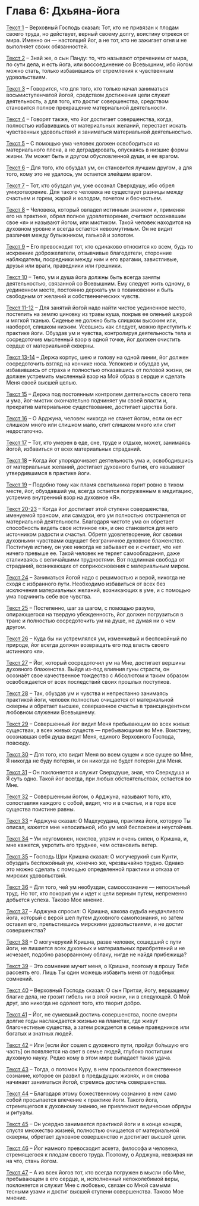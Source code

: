 # Глава 6: Дхьяна-йога

[Текст 1](1.md) – Верховный Господь сказал: Тот, кто не привязан к плодам своего труда, но действует, верный своему долгу, воистину отрекся от мира. Именно он — настоящий йог, а не тот, кто не зажигает огня и не выполняет своих обязанностей.

[Текст 2](2.md) – Знай же, о сын Панду: то, что называют отречением от мира, по сути дела, и есть йога, или воссоединение со Всевышним, ибо йогом можно стать, только избавившись от стремления к чувственным удовольствиям.

[Текст 3](3.md) – Говорится, что для того, кто только начал заниматься восьмиступенчатой йогой, средством достижения цели служит деятельность, а для того, кто достиг совершенства, средством становится полное прекращение материальной деятельности.

[Текст 4](4.md) – Говорят также, что йог достигает совершенства, когда, полностью избавившись от материальных желаний, перестает искать чувственных удовольствий и заниматься материальной деятельностью.

[Текст 5](5.md) – С помощью ума человек должен освободиться из материального плена, а не деградировать, опускаясь в низшие формы жизни. Ум может быть и другом обусловленной души, и ее врагом.

[Текст 6](6.md) – Для того, кто обуздал ум, он становится лучшим другом, а для того, кому это не удалось, ум остается злейшим врагом.

[Текст 7](7.md) – Тот, кто обуздал ум, уже осознал Сверхдушу, ибо обрел умиротворение. Для такого человека не существует разницы между счастьем и горем, жарой и холодом, почетом и бесчестьем.

[Текст 8](8.md) – Человека, который овладел истинным знанием и, применяя его на практике, обрел полное удовлетворение, считают осознавшим свое «я» и называют йогом, или мистиком. Такой человек находится на духовном уровне и всегда остается невозмутимым. Он не видит различия между булыжником, галькой и золотом.

[Текст 9](9.md) – Его превосходит тот, кто одинаково относится ко всем, будь то искренние доброжелатели, отзывчивые благодетели, сторонние наблюдатели, посредники между ним и его врагами, завистливые, друзья или враги, праведники или грешники.

[Текст 10](10.md) – Тело, ум и душа йога должны быть всегда заняты деятельностью, связанной со Всевышним. Ему следует жить одному, в уединенном месте, постоянно держать ум в повиновении и быть свободным от желаний и собственнических чувств.

[Текст 11-12](11-12.md) – Для занятий йогой надо найти чистое уединенное место, постелить на землю циновку из травы куша, покрыв ее оленьей шкурой и мягкой тканью. Сиденье не должно быть слишком высоким или, наоборот, слишком низким. Усевшись как следует, можно приступить к практике йоги. Обуздав ум и чувства, контролируя деятельность тела и сосредоточив мысленный взор в одной точке, йог должен очистить сердце от материальной скверны.

[Текст 13-14](13-14.md) – Держа корпус, шею и голову на одной линии, йог должен сосредоточить взгляд на кончике носа. Успокоив и обуздав ум, избавившись от страха и полностью отказавшись от половой жизни, он должен устремить мысленный взор на Мой образ в сердце и сделать Меня своей высшей целью.

[Текст 15](15.md) – Держа под постоянным контролем деятельность своего тела и ума, йог-мистик окончательно подчиняет ум своей власти и, прекратив материальное существование, достигает царства Бога.

[Текст 16](16.md) – О Арджуна, человек никогда не станет йогом, если он ест слишком много или слишком мало, спит слишком много или спит недостаточно.

[Текст 17](17.md) – Тот, кто умерен в еде, сне, труде и отдыхе, может, занимаясь йогой, избавиться от всех материальных страданий.

[Текст 18](18.md) – Когда йог упорядочивает деятельность ума и, освободившись от материальных желаний, достигает духовного бытия, его называют утвердившимся в практике йоги.

[Текст 19](19.md) – Подобно тому как пламя светильника горит ровно в тихом месте, йог, обуздавший ум, всегда остается погруженным в медитацию, устремив внутренний взор на духовное «Я».

[Текст 20-23](20-23.md) – Когда йог достигает этой ступени совершенства, именуемой трансом, или самадхи, его ум полностью отстраняется от материальной деятельности. Благодаря чистоте ума он обретает способность видеть свое истинное «я», и оно становится для него источником радости и счастья. Обретя удовлетворение, йог своими духовными чувствами ощущает безграничное духовное блаженство. Постигнув истину, он уже никогда не забывает ее и считает, что нет ничего превыше ее. Такой человек не теряет самообладания, даже сталкиваясь с величайшими трудностями. Вот подлинная свобода от страданий, возникающих от соприкосновения с материальным миром.

[Текст 24](24.md) – Заниматься йогой надо с решимостью и верой, никогда не сходя с избранного пути. Необходимо избавиться от всех без исключения материальных желаний, возникающих в уме, и с помощью ума подчинить себе все чувства.

[Текст 25](25.md) – Постепенно, шаг за шагом, с помощью разума, опирающегося на твердую убежденность, йог должен погрузиться в транс и полностью сосредоточить ум на душе, не думая ни о чем другом.

[Текст 26](26.md) – Куда бы ни устремлялся ум, изменчивый и беспокойный по природе, йог всегда должен возвращать его под власть своего истинного «я».

[Текст 27](27.md) – Йог, который сосредоточил ум на Мне, достигает вершины духовного блаженства. Выйдя из-под влияния гуны страсти, он осознаёт свое качественное тождество с Абсолютом и таким образом освобождается от всех последствий своих прошлых поступков.

[Текст 28](28.md) – Так, обуздав ум и чувства и непрестанно занимаясь практикой йоги, человек полностью очищается от материальной скверны и обретает высшее, совершенное счастье в трансцендентном любовном служении Всевышнему.

[Текст 29](29.md) – Совершенный йог видит Меня пребывающим во всех живых существах, а всех живых существ — пребывающими во Мне. Воистину, осознавшая себя душа видит Меня, единого Верховного Господа, повсюду.

[Текст 30](30.md) – Для того, кто видит Меня во всем сущем и все сущее во Мне, Я никогда не буду потерян, и он никогда не будет потерян для Меня.

[Текст 31](31.md) – Он поклоняется и служит Сверхдуше, зная, что Сверхдуша и Я суть одно. Такой йог всегда, при любых обстоятельствах, остается во Мне.

[Текст 32](32.md) – Совершенным йогом, о Арджуна, называют того, кто, сопоставляя каждого с собой, видит, что и в счастье, и в горе все существа поистине равны.

[Текст 33](33.md) – Арджуна сказал: О Мадхусудана, практика йоги, которую Ты описал, кажется мне непосильной, ибо ум мой беспокоен и неустойчив.

[Текст 34](34.md) – Ум неугомонен, неистов, упрям и очень силен, о Кришна, и, мне кажется, укротить его труднее, чем остановить ветер.

[Текст 35](35.md) – Господь Шри Кришна сказал: О могучерукий сын Кунти, обуздать беспокойный ум, конечно же, чрезвычайно трудно. Однако это можно сделать с помощью определенной практики и отказа от мирских удовольствий.

[Текст 36](36.md) – Для того, чей ум необуздан, самоосознание — непосильный труд. Но тот, кто покорил ум и идет к цели верным путем, непременно добьется успеха. Таково Мое мнение.

[Текст 37](37.md) – Арджуна спросил: О Кришна, какова судьба неудачливого йога, который с верой шел путем духовного самопознания, но затем оставил его, прельстившись мирскими удовольствиями, и не достиг совершенства?

[Текст 38](38.md) – О могучерукий Кришна, разве человек, сошедший с пути йоги, не лишается всех духовных и материальных приобретений и не исчезает, подобно разорванному облаку, нигде не найдя прибежища?

[Текст 39](39.md) – Это сомнение мучит меня, о Кришна, поэтому я прошу Тебя рассеять его. Лишь Ты один можешь избавить меня от подобных сомнений.

[Текст 40](40.md) – Верховный Господь сказал: О сын Притхи, йогу, вершащему благие дела, не грозит гибель ни в этой жизни, ни в следующей. О Мой друг, зло никогда не одолеет того, кто творит добро.

[Текст 41](41.md) – Йог, не сумевший достичь совершенства, после смерти долгие годы наслаждается жизнью на планетах, где живут благочестивые существа, а затем рождается в семье праведников или богатых и знатных людей.

[Текст 42](42.md) – Или [если йог сошел с духовного пути, пройдя бо́льшую его часть] он появляется на свет в семье людей, глубоко постигших духовную науку. Редко кому в этом мире выпадает такая удача.

[Текст 43](43.md) – Тогда, о потомок Куру, в нем просыпается божественное сознание, которое он развил в предыдущих жизнях, и он снова начинает заниматься йогой, стремясь достичь совершенства.

[Текст 44](44.md) – Благодаря этому божественному сознанию в нем само собой просыпается влечение к практике йоги. Такого йога, стремящегося к духовному знанию, не привлекают ведические обряды и ритуалы.

[Текст 45](45.md) – Он усердно занимается практикой йоги и в конце концов, спустя множество жизней, полностью очищается от материальной скверны, обретает духовное совершенство и достигает высшей цели.

[Текст 46](46.md) – Йог намного превосходит аскета, философа и человека, стремящегося к плодам своего труда. Поэтому, о Арджуна, невзирая ни на что, стань йогом.

[Текст 47](47.md) – А из всех йогов тот, кто всегда погружен в мысли обо Мне, пребывающем в его сердце, и, исполненный непоколебимой веры, поклоняется и служит Мне с любовью, связан со Мной самыми тесными узами и достиг высшей ступени совершенства. Таково Мое мнение.

